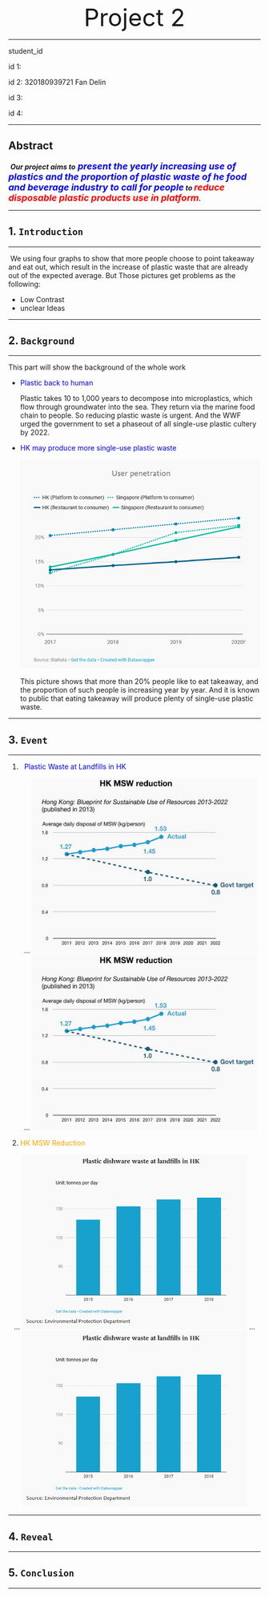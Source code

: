<div align='center' ><font size='70'>Project 2</font></div>

---

student_id

id 1:  

id 2: 320180939721 Fan Delin

id 3: 

id 4: 

---

##  Abstract

​    ***Our project aims to<font  size=4, color="blue"> present the yearly increasing use of plastics and the proportion of plastic waste of he food and beverage industry to call for people</font> to <font size=4, color="red">reduce disposable plastic products use in platform</font>.***

---

## 1. ```Introduction```

---

​    We using four graphs to show that more people choose to point takeaway and eat out, which result in the increase of plastic waste that are already out of the expected average. But Those pictures get problems as the following:

* Low Contrast
* unclear Ideas

---



## 2. ```Background```

---

This part will show the background of the whole work

* <font color="blue">Plastic back to human</font>

  Plastic takes 10 to 1,000 years to decompose into microplastics, which flow through groundwater into the sea. They return via the marine food chain to people. So reducing plastic waste is urgent. And the WWF urged the government to set a phaseout of all single-use plastic cultery by 2022.

* <font color="blue">HK may produce more single-use plastic waste</font>

  ![1](https://raw.githubusercontent.com/fandepi/project2/master/picture/1.png)

  This picture shows that more than 20% people like to eat takeaway, and the proportion of such people is increasing year by year. And it is known to public that eating takeaway will produce plenty of single-use plastic waste.

---



## 3. ```Event```

---

1. <font color="Blue">  Plastic Waste at Landfills in HK</font>

   <center class="half">
       ...
   	<img src="https://raw.githubusercontent.com/fandepi/project2/master/picture/4.png" height="350" width="450">
       ...
   	<img src="https://raw.githubusercontent.com/fandepi/project2/master/picture/4.png" height="350" width="450">
   </center>

   

2.  <font color="orange"> HK MSW Reduction</font>

   <center class="half">
       ...
   	<img src="https://raw.githubusercontent.com/fandepi/project2/master/picture/3.png" height="350" width="450">
       ...
   	<img src="https://raw.githubusercontent.com/fandepi/project2/master/picture/3.png" height="350" width="450">
   </center>

---



## 4. ```Reveal```

---





## 5. ```Conclusion```

---





